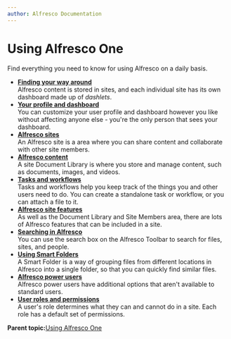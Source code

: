 ```yaml
---
author: Alfresco Documentation
---
```


# Using Alfresco One

Find everything you need to know for using Alfresco on a daily basis.

-   **[Finding your way around](../concepts/sh-uh-introduction.md)**  
Alfresco content is stored in sites, and each individual site has its own dashboard made up of *dashlets*.
-   **[Your profile and dashboard](../concepts/your-space-intro.md)**  
You can customize your user profile and dashboard however you like without affecting anyone else - you're the only person that sees your dashboard.
-   **[Alfresco sites](../concepts/sites-intro.md)**  
An Alfresco site is a area where you can share content and collaborate with other site members.
-   **[Alfresco content](../concepts/library-intro.md)**  
A site Document Library is where you store and manage content, such as documents, images, and videos.
-   **[Tasks and workflows](../concepts/mytasks.md)**  
Tasks and workflows help you keep track of the things you and other users need to do. You can create a standalone task or workflow, or you can attach a file to it.
-   **[Alfresco site features](../concepts/alfresco-features.md)**  
As well as the Document Library and Site Members area, there are lots of Alfresco features that can be included in a site.
-   **[Searching in Alfresco](../concepts/searches.md)**  
You can use the search box on the Alfresco Toolbar to search for files, sites, and people.
-   **[Using Smart Folders](../concepts/sf-using-intro.md)**  
A Smart Folder is a way of grouping files from different locations in Alfresco into a single folder, so that you can quickly find similar files.
-   **[Alfresco power users](../concepts/alfresco-superusers.md)**  
Alfresco power users have additional options that aren't available to standard users.
-   **[User roles and permissions](../references/permissions_share.md)**  
A user's role determines what they can and cannot do in a site. Each role has a default set of permissions.

**Parent topic:**[Using Alfresco One](../concepts/master-using-intro.md)

